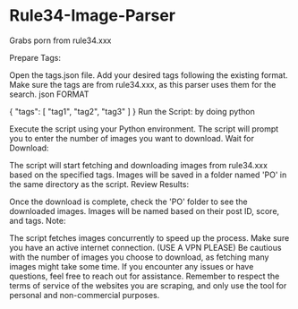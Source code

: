 # Rule34-Image-Parser
Grabs porn from rule34.xxx

Prepare Tags:

Open the tags.json file.
Add your desired tags following the existing format. Make sure the tags are from rule34.xxx, as this parser uses them for the search.
json FORMAT

{
  "tags": [
    "tag1",
    "tag2",
    "tag3"
  ]
}
Run the Script: by doing python

Execute the script using your Python environment.
The script will prompt you to enter the number of images you want to download.
Wait for Download:

The script will start fetching and downloading images from rule34.xxx based on the specified tags.
Images will be saved in a folder named 'PO' in the same directory as the script.
Review Results:

Once the download is complete, check the 'PO' folder to see the downloaded images.
Images will be named based on their post ID, score, and tags.
Note:

The script fetches images concurrently to speed up the process.
Make sure you have an active internet connection. (USE A VPN PLEASE)
Be cautious with the number of images you choose to download, as fetching many images might take some time.
If you encounter any issues or have questions, feel free to reach out for assistance.
Remember to respect the terms of service of the websites you are scraping, and only use the tool for personal and non-commercial purposes.
